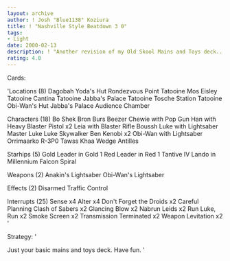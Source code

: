 ```yaml
---
layout: archive
author: ! Josh "Blue1138" Koziura
title: ! "Nashville Style Beatdown 3 0"
tags:
- Light
date: 2000-02-13
description: ! "Another revision of my Old Skool Mains and Toys deck..."
rating: 4.0
---
```

Cards: 

'Locations (8)
Dagobah Yoda's Hut
Rondezvous Point
Tatooine Mos Eisley
Tatooine Cantina
Tatooine Jabba's Palace
Tatooine Tosche Station
Tatooine Obi-Wan's Hut
Jabba's Palace Audience Chamber


Characters (18)
Bo Shek
Bron Burs
Beezer
Chewie with Pop Gun
Han with Heavy Blaster Pistol x2
Leia with Blaster Rifle
Boussh
Luke with Lightsaber
Master Luke
Luke Skywalker
Ben Kenobi x2
Obi-Wan with Lightsaber
Orrimaarko
R-3P0
Tawss Khaa
Wedge Antilles

Starhips (5)
Gold Leader in Gold 1
Red Leader in Red 1
Tantive IV
Lando in Millennium Falcon
Spiral

Weapons (2)
Anakin's Lightsaber
Obi-Wan's Lightsaber

Effects (2)
Disarmed
Traffic Control

Interrupts (25)
Sense x4
Alter x4
Don't Forget the Droids x2
Careful Planning
Clash of Sabers x2
Glancing Blow x2
Nabrun Leids x2
Run Luke, Run x2
Smoke Screen x2
Transmission Terminated x2
Weapon Levitation x2 '

Strategy: '

Just your basic mains and toys deck. Have fun. '